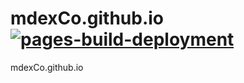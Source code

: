 # mdexCo.github.io [![pages-build-deployment](https://github.com/mdexCo/mdexCo.github.io/actions/workflows/pages/pages-build-deployment/badge.svg)](https://github.com/mdexCo/mdexCo.github.io/actions/workflows/pages/pages-build-deployment)

mdexCo.github.io
